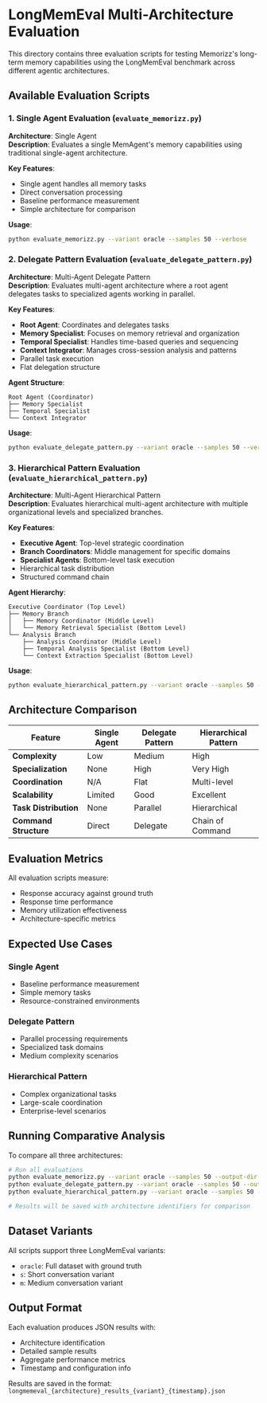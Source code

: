 # LongMemEval Multi-Architecture Evaluation

This directory contains three evaluation scripts for testing Memorizz's long-term memory capabilities using the LongMemEval benchmark across different agentic architectures.

## Available Evaluation Scripts

### 1. Single Agent Evaluation (`evaluate_memorizz.py`)
**Architecture**: Single Agent  
**Description**: Evaluates a single MemAgent's memory capabilities using traditional single-agent architecture.

**Key Features**:
- Single agent handles all memory tasks
- Direct conversation processing
- Baseline performance measurement
- Simple architecture for comparison

**Usage**:
```bash
python evaluate_memorizz.py --variant oracle --samples 50 --verbose
```

### 2. Delegate Pattern Evaluation (`evaluate_delegate_pattern.py`)
**Architecture**: Multi-Agent Delegate Pattern  
**Description**: Evaluates multi-agent architecture where a root agent delegates tasks to specialized agents working in parallel.

**Key Features**:
- **Root Agent**: Coordinates and delegates tasks
- **Memory Specialist**: Focuses on memory retrieval and organization
- **Temporal Specialist**: Handles time-based queries and sequencing
- **Context Integrator**: Manages cross-session analysis and patterns
- Parallel task execution
- Flat delegation structure

**Agent Structure**:
```
Root Agent (Coordinator)
├── Memory Specialist
├── Temporal Specialist
└── Context Integrator
```

**Usage**:
```bash
python evaluate_delegate_pattern.py --variant oracle --samples 50 --verbose
```

### 3. Hierarchical Pattern Evaluation (`evaluate_hierarchical_pattern.py`)
**Architecture**: Multi-Agent Hierarchical Pattern  
**Description**: Evaluates hierarchical multi-agent architecture with multiple organizational levels and specialized branches.

**Key Features**:
- **Executive Agent**: Top-level strategic coordination
- **Branch Coordinators**: Middle management for specific domains
- **Specialist Agents**: Bottom-level task execution
- Hierarchical task distribution
- Structured command chain

**Agent Hierarchy**:
```
Executive Coordinator (Top Level)
├── Memory Branch
│   ├── Memory Coordinator (Middle Level)
│   └── Memory Retrieval Specialist (Bottom Level)
└── Analysis Branch
    ├── Analysis Coordinator (Middle Level)
    ├── Temporal Analysis Specialist (Bottom Level)
    └── Context Extraction Specialist (Bottom Level)
```

**Usage**:
```bash
python evaluate_hierarchical_pattern.py --variant oracle --samples 50 --verbose
```

## Architecture Comparison

| Feature | Single Agent | Delegate Pattern | Hierarchical Pattern |
|---------|-------------|------------------|---------------------|
| **Complexity** | Low | Medium | High |
| **Specialization** | None | High | Very High |
| **Coordination** | N/A | Flat | Multi-level |
| **Scalability** | Limited | Good | Excellent |
| **Task Distribution** | None | Parallel | Hierarchical |
| **Command Structure** | Direct | Delegate | Chain of Command |

## Evaluation Metrics

All evaluation scripts measure:
- Response accuracy against ground truth
- Response time performance
- Memory utilization effectiveness
- Architecture-specific metrics

## Expected Use Cases

### Single Agent
- Baseline performance measurement
- Simple memory tasks
- Resource-constrained environments

### Delegate Pattern
- Parallel processing requirements
- Specialized task domains
- Medium complexity scenarios

### Hierarchical Pattern
- Complex organizational tasks
- Large-scale coordination
- Enterprise-level scenarios

## Running Comparative Analysis

To compare all three architectures:

```bash
# Run all evaluations
python evaluate_memorizz.py --variant oracle --samples 50 --output-dir ./results/single
python evaluate_delegate_pattern.py --variant oracle --samples 50 --output-dir ./results/delegate  
python evaluate_hierarchical_pattern.py --variant oracle --samples 50 --output-dir ./results/hierarchical

# Results will be saved with architecture identifiers for comparison
```

## Dataset Variants

All scripts support three LongMemEval variants:
- `oracle`: Full dataset with ground truth
- `s`: Short conversation variant
- `m`: Medium conversation variant

## Output Format

Each evaluation produces JSON results with:
- Architecture identification
- Detailed sample results
- Aggregate performance metrics
- Timestamp and configuration info

Results are saved in the format: `longmemeval_{architecture}_results_{variant}_{timestamp}.json` 